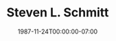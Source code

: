 ---
title: Steven L. Schmitt
date: 1987-11-24T00:00:00-07:00
tags:
  - eagle
description:
draft: false
---